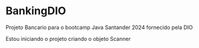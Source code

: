 # BankingDIO
Projeto Bancario para o bootcamp Java Santander 2024 fornecido pela DIO

Estou iniciando o projeto criando o objeto Scanner
